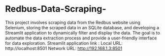# Redbus-Data-Scraping-
This project involves scraping data from the Redbus website using Selenium, storing the scraped data in an SQLite database, and developing a Streamlit application to dynamically filter and display the data. The goal is to automate the data extraction process and provide a user-friendly interface for data exploration.
Streamlit application link : 
Local URL: http://localhost:8501
Network URL: http://192.168.1.3:8501
